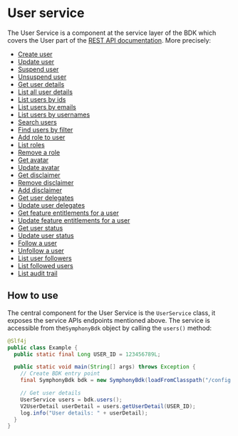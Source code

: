 # User service
The User Service is a component at the service layer of the BDK which covers the User part of the [REST API documentation](https://developers.symphony.com/restapi/reference).
More precisely:
* [Create user](https://developers.symphony.com/restapi/reference/create-user-v2)
* [Update user](https://developers.symphony.com/restapi/reference/update-user-v2)
* [Suspend user](https://developers.symphony.com/restapi/v20.10/reference/suspend-user-v1)
* [Unsuspend user](https://developers.symphony.com/restapi/v20.10/reference/suspend-user-v1)
* [Get user details](https://developers.symphony.com/restapi/reference/get-user-v2)
* [List all user details](https://developers.symphony.com/restapi/reference/list-users-v2)
* [List users by ids](https://developers.symphony.com/restapi/reference/users-lookup-v3)
* [List users by emails](https://developers.symphony.com/restapi/reference/users-lookup-v3)
* [List users by usernames](https://developers.symphony.com/restapi/reference/users-lookup-v3)
* [Search users](https://developers.symphony.com/restapi/reference/search-users)
* [Find users by filter](https://developers.symphony.com/restapi/reference/find-users)
* [Add role to user](https://developers.symphony.com/restapi/reference/add-role)
* [List roles](https://developers.symphony.com/restapi/reference/list-roles)
* [Remove a role](https://developers.symphony.com/restapi/reference/remove-role)
* [Get avatar](https://developers.symphony.com/restapi/reference/user-avatar)
* [Update avatar](https://developers.symphony.com/restapi/reference/update-user-avatar)
* [Get disclaimer](https://developers.symphony.com/restapi/reference/user-disclaimer)
* [Remove disclaimer](https://developers.symphony.com/restapi/reference/unassign-user-disclaimer)
* [Add disclaimer](https://developers.symphony.com/restapi/reference/update-disclaimer)
* [Get user delegates](https://developers.symphony.com/restapi/reference/delegates)
* [Update user delegates](https://developers.symphony.com/restapi/reference/update-delegates)
* [Get feature entitlements for a user](https://developers.symphony.com/restapi/reference/features)
* [Update feature entitlements for a user](https://developers.symphony.com/restapi/reference/update-features)
* [Get user status](https://developers.symphony.com/restapi/reference/user-status)
* [Update user status](https://developers.symphony.com/restapi/reference/update-user-status)
* [Follow a user](https://developers.symphony.com/restapi/reference/follow-user)
* [Unfollow a user](https://developers.symphony.com/restapi/reference/unfollow-user)
* [List user followers](https://developers.symphony.com/restapi/reference/list-user-followers)
* [List followed users](https://developers.symphony.com/restapi/reference/list-users-followed)
* [List audit trail](https://developers.symphony.com/restapi/reference/list-audit-trail-v1)


## How to use
The central component for the User Service is the `UserService` class, it exposes the service APIs endpoints mentioned above.
The service is accessible from the`SymphonyBdk` object by calling the `users()` method:

```java
@Slf4j
public class Example {
  public static final Long USER_ID = 123456789L;

  public static void main(String[] args) throws Exception {
    // Create BDK entry point
    final SymphonyBdk bdk = new SymphonyBdk(loadFromClasspath("/config.yaml"));

    // Get user details
    UserService users = bdk.users();
    V2UserDetail userDetail = users.getUserDetail(USER_ID);
    log.info("User details: " + userDetail);
  }
}
